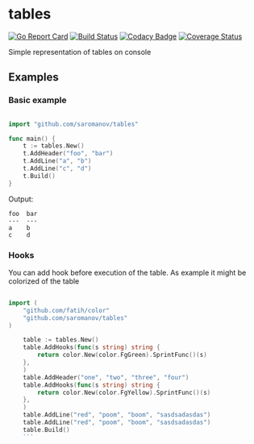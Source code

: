 # tables
[![Go Report Card](https://goreportcard.com/badge/github.com/saromanov/tables)](https://goreportcard.com/report/github.com/saromanov/tables)
[![Build Status](https://travis-ci.org/saromanov/tables.svg?branch=master)](https://travis-ci.org/saromanov/tables)
[![Codacy Badge](https://api.codacy.com/project/badge/Grade/1351fe8963a24b93a273d0c0f91fadfb)](https://www.codacy.com/app/saromanov/tables?utm_source=github.com&amp;utm_medium=referral&amp;utm_content=saromanov/tables&amp;utm_campaign=Badge_Grade)
[![Coverage Status](https://coveralls.io/repos/github/saromanov/tables/badge.svg?branch=master)](https://coveralls.io/github/saromanov/tables?branch=master)

Simple representation of tables on console

## Examples

### Basic example
```go

import "github.com/saromanov/tables"

func main() {
	t := tables.New()
	t.AddHeader("foo", "bar")
	t.AddLine("a", "b")
	t.AddLine("c", "d")
	t.Build()
}
```
Output:

```
foo  bar
---  ---
a    b
c    d

```

### Hooks
You can add hook before execution of the table. As example it might be colorized of the table

```go

import (
	"github.com/fatih/color"
	"github.com/saromanov/tables"
)

	table := tables.New()
	table.AddHooks(func(s string) string {
		return color.New(color.FgGreen).SprintFunc()(s)
	},
	)
	table.AddHeader("one", "two", "three", "four")
	table.AddHooks(func(s string) string {
		return color.New(color.FgYellow).SprintFunc()(s)
	},
	)
	table.AddLine("red", "poom", "boom", "sasdsadasdas")
	table.AddLine("red", "poom", "boom", "sasdsadasdas")
	table.Build()
	```
